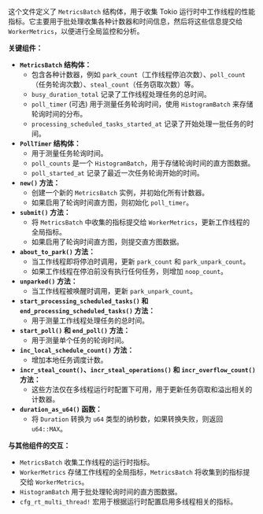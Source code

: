 这个文件定义了 `MetricsBatch` 结构体，用于收集 Tokio 运行时中工作线程的性能指标。它主要用于批处理收集各种计数器和时间信息，然后将这些信息提交给 `WorkerMetrics`，以便进行全局监控和分析。

**关键组件：**

*   **`MetricsBatch` 结构体：**
    *   包含各种计数器，例如 `park_count`（工作线程停泊次数）、`poll_count`（任务轮询次数）、`steal_count`（任务窃取次数）等。
    *   `busy_duration_total` 记录了工作线程处理任务的总时间。
    *   `poll_timer` (可选) 用于测量任务轮询时间，使用 `HistogramBatch` 来存储轮询时间的分布。
    *   `processing_scheduled_tasks_started_at` 记录了开始处理一批任务的时间。
*   **`PollTimer` 结构体：**
    *   用于测量任务轮询时间。
    *   `poll_counts` 是一个 `HistogramBatch`，用于存储轮询时间的直方图数据。
    *   `poll_started_at` 记录了最近一次任务轮询开始的时间。
*   **`new()` 方法：**
    *   创建一个新的 `MetricsBatch` 实例，并初始化所有计数器。
    *   如果启用了轮询时间直方图，则初始化 `poll_timer`。
*   **`submit()` 方法：**
    *   将 `MetricsBatch` 中收集的指标提交给 `WorkerMetrics`，更新工作线程的全局指标。
    *   如果启用了轮询时间直方图，则提交直方图数据。
*   **`about_to_park()` 方法：**
    *   当工作线程即将停泊时调用，更新 `park_count` 和 `park_unpark_count`。
    *   如果工作线程在停泊前没有执行任何任务，则增加 `noop_count`。
*   **`unparked()` 方法：**
    *   当工作线程被唤醒时调用，更新 `park_unpark_count`。
*   **`start_processing_scheduled_tasks()` 和 `end_processing_scheduled_tasks()` 方法：**
    *   用于测量工作线程处理任务的总时间。
*   **`start_poll()` 和 `end_poll()` 方法：**
    *   用于测量单个任务的轮询时间。
*   **`inc_local_schedule_count()` 方法：**
    *   增加本地任务调度计数。
*   **`incr_steal_count()`、`incr_steal_operations()` 和 `incr_overflow_count()` 方法：**
    *   这些方法仅在多线程运行时配置下可用，用于更新任务窃取和溢出相关的计数器。
*   **`duration_as_u64()` 函数：**
    *   将 `Duration` 转换为 `u64` 类型的纳秒数，如果转换失败，则返回 `u64::MAX`。

**与其他组件的交互：**

*   `MetricsBatch` 收集工作线程的运行时指标。
*   `WorkerMetrics` 存储工作线程的全局指标，`MetricsBatch` 将收集到的指标提交给 `WorkerMetrics`。
*   `HistogramBatch` 用于批处理轮询时间的直方图数据。
*   `cfg_rt_multi_thread!` 宏用于根据运行时配置启用多线程相关的指标。
